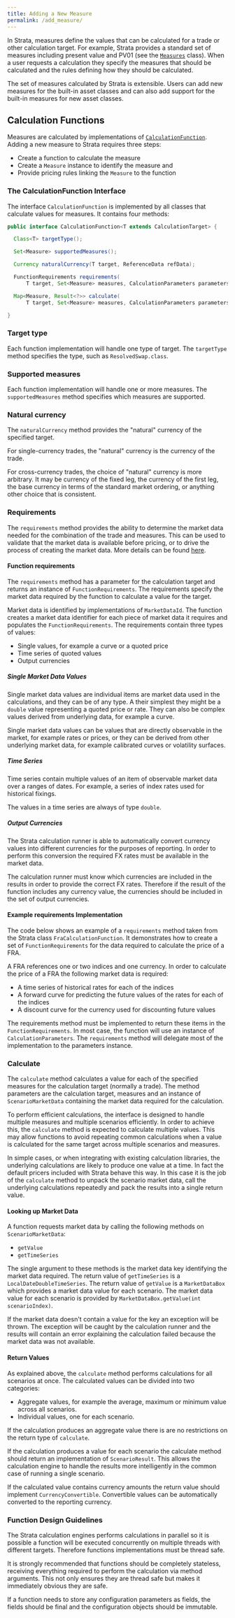 ```yaml
---
title: Adding a New Measure
permalink: /add_measure/
---
```


In Strata, measures define the values that can be calculated for a trade or other calculation target.
For example, Strata provides a standard set of measures including present value and PV01 (see the
[`Measures`]({{site.baseurl}}/apidocs/com/opengamma/strata/measure/Measures.html) class).
When a user requests a calculation they specify the measures that should be calculated and the rules defining
how they should be calculated.

The set of measures calculated by Strata is extensible.
Users can add new measures for the built-in asset classes and can also add support for the built-in measures
for new asset classes.

## Calculation Functions

Measures are calculated by implementations of
[`CalculationFunction`]({{site.baseurl}}/apidocs/com/opengamma/strata/calc/runner/CalculationFunction.html).
Adding a new measure to Strata requires three steps:

* Create a function to calculate the measure
* Create a `Measure` instance to identify the measure and 
* Provide pricing rules linking the `Measure` to the function

### The CalculationFunction Interface

The interface `CalculationFunction` is implemented by all classes that calculate values for measures.
It contains four methods:

```java
public interface CalculationFunction<T extends CalculationTarget> {

  Class<T> targetType();

  Set<Measure> supportedMeasures();

  Currency naturalCurrency(T target, ReferenceData refData);

  FunctionRequirements requirements(
      T target, Set<Measure> measures, CalculationParameters parameters, ReferenceData refData);

  Map<Measure, Result<?>> calculate(
      T target, Set<Measure> measures, CalculationParameters parameters, ScenarioMarketData marketData, ReferenceData refData);

}
```

### Target type

Each function implementation will handle one type of target.
The `targetType` method specifies the type, such as `ResolvedSwap.class`.

### Supported measures

Each function implementation will handle one or more measures.
The `supportedMeasures` method specifies which measures are supported.

### Natural currency

The `naturalCurrency` method provides the "natural" currency of the specified target.

For single-currency trades, the "natural" currency is the currency of the trade.

For cross-currency trades, the choice of "natural" currency is more arbitrary.
It may be currency of the fixed leg, the currency of the first leg, the base
currency in terms of the standard market ordering, or anything other choice that is consistent.


### Requirements

The `requirements` method provides the ability to determine the market data needed
for the combination of the trade and measures. This can be used to validate that the
market data is available before pricing, or to drive the process of creating the market data.
More details can be found [here]({{site.baseurl}}/market_data/).

#### Function requirements

The `requirements` method has a parameter for the calculation target and returns an instance of `FunctionRequirements`.
The requirements specify the market data required by the function to calculate a value for the target.

Market data is identified by implementations of `MarketDataId`.
The function creates a market data identifier for each piece of market data it requires and populates the
`FunctionRequirements`. The requirements contain three types of values:

* Single values, for example a curve or a quoted price
* Time series of quoted values
* Output currencies

##### Single Market Data Values

Single market data values are individual items are market data used in the calculations, and they can be of any type.
A their simplest they might be a `double` value representing a quoted price or rate.
They can also be complex values derived from underlying data, for example a curve.

Single market data values can be values that are directly observable in the market, for example rates or prices,
or they can be derived from other underlying market data, for example calibrated curves or volatility surfaces.

##### Time Series

Time series contain multiple values of an item of observable market data over a ranges of dates.
For example, a series of index rates used for historical fixings.

The values in a time series are always of type `double`.

##### Output Currencies

The Strata calculation runner is able to automatically convert currency values into different currencies for
the purposes of reporting. In order to perform this conversion the required FX rates must be available in the market data. 

The calculation runner must know which currencies are included in the results in order to provide the correct FX rates.
Therefore if the result of the function includes any currency value, the currencies should be included in
the set of output currencies.

#### Example requirements Implementation

The code below shows an example of a `requirements` method taken from the Strata class `FraCalculationFunction`.
It demonstrates how to create a set of `FunctionRequirements` for the data required to calculate the price of a FRA.

A FRA references one or two indices and one currency. In order to calculate the price of a FRA the
following market data is required:

* A time series of historical rates for each of the indices
* A forward curve for predicting the future values of the rates for each of the indices
* A discount curve for the currency used for discounting future values

The requirements method must be implemented to return these items in the `FunctionRequirements`.
In most case, the function will use an instance of `CalculationParameters`.
The `requirements` method will delegate most of the implementation to the parameters instance.


### Calculate

The `calculate` method calculates a value for each of the specified measures for the calculation target (normally a trade).
The method parameters are the calculation target, measures and an instance of `ScenarioMarketData` containing
the market data required for the calculation.

To perform efficient calculations, the interface is designed to handle multiple measures and multiple scenarios efficiently.
In order to achieve this, the `calculate` method is expected to calculate multiple values.
This may allow functions to avoid repeating common calculations when a value is calculated for the
same target across multiple scenarios and measures.

In simple cases, or when integrating with existing calculation libraries, the underlying calculations are
likely to produce one value at a time. In fact the default pricers included with Strata behave this way.
In this case it is the job of the `calculate` method to unpack the scenario market data, call the underlying
calculations repeatedly and pack the results into a single return value.

#### Looking up Market Data

A function requests market data by calling the following methods on `ScenarioMarketData`:

* `getValue`
* `getTimeSeries`

The single argument to these methods is the market data key identifying the market data required.
The return value of `getTimeSeries` is a `LocalDateDoubleTimeSeries`. The return value of `getValue`
is a `MarketDataBox` which provides a market data value for each scenario. The market data value for
each scenario is provided by `MarketDataBox.getValue(int scenarioIndex)`.

If the market data doesn't contain a value for the key an exception will be thrown.
The exception will be caught by the calculation runner and the results will contain an error
explaining the calculation failed because the market data was not available.

#### Return Values

As explained above, the `calculate` method performs calculations for all scenarios at once.
The calculated values can be divided into two categories:

* Aggregate values, for example the average, maximum or minimum value across all scenarios.
* Individual values, one for each scenario. 

If the calculation produces an aggregate value there is are no restrictions on the return type of `calculate`.

If the calculation produces a value for each scenario the calculate method should return an implementation of
`ScenarioResult`. This allows the calculation engine to handle the results more intelligently in the
common case of running a single scenario.

If the calculated value contains currency amounts the return value should implement `CurrencyConvertible`.
Convertible values can be automatically converted to the reporting currency.

### Function Design Guidelines

The Strata calculation engines performs calculations in parallel so it is possible a function will be executed
concurrently on multiple threads with different targets. Therefore functions implementations must be thread safe.

It is strongly recommended that functions should be completely stateless, receiving everything required to
perform the calculation via method arguments. This not only ensures they are thread safe but makes it
immediately obvious they are safe.

If a function needs to store any configuration parameters as fields, the fields should be final
and the configuration objects should be immutable.
